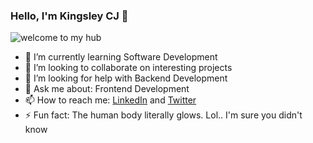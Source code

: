 ### Hello, I'm Kingsley CJ 👋
![welcome to my hub](https://i.imgur.com/jS36FFZ.gif)


<!--
**kingsleycj/kingsleycj** is a ✨ _special_ ✨ repository because its `README.md` (this file) appears on your GitHub profile.

Here are some ideas to get you started:-->
- 🌱 I’m currently learning Software Development 
- 👯 I’m looking to collaborate on interesting projects
- 🤔 I’m looking for help with Backend Development 
- 💬 Ask me about: Frontend Development
- 📫 How to reach me: [LinkedIn](www.linkedin.com/in/kingsleycj20) and [Twitter](@Kingsleycj8)
- ⚡ Fun fact: The human body literally glows. Lol.. I'm sure you didn't know

